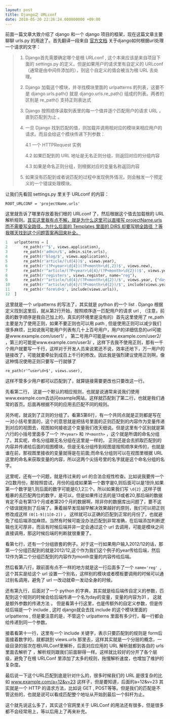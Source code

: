 ```yaml
---
layout: post
title: Django之 URLconf
date: 2018-05-20 22:26:24.000000000 +09:00
---
```


前面一篇文章大致介绍了 django 和一个 django 项目的框架，现在这篇文章主要聊聊 urls.py 的用途了。首先翻译一段来自 [官方文档](https://docs.djangoproject.com/en/2.0/topics/http/urls/) 关于django如何根据url处理一个请求的文字：

> 1. Django首先需要确定哪个是根 URLconf , 这个本来应该是来自项目下面的 settings.py 的定义。但是如果用户的请求里有自定义的 URLconf （通常是由中间件添加的），则这个自定义的值会被当为根 URL 去处理。
>
> 2. Django 加载这个模块，并寻找模块里面的 urlpatterns 的列表，这要不是 django.urls.path() 就是 django.urls.re_path() 组成的列表。两者的区别是 re_path() 支持正则表达式
>
> 3. Django 按照顺序读取列表里的每一个值并逐个匹配用户的请求 URL ， 直到匹配到为止 。
>
> 4. 一旦 Django 找到匹配的值，则加载并调用相对应的模块来相应用户的请求。而且会给这个模块传递下列参数：
>
>    4.1 一个 HTTPRequest 实例
>
>    4.2 如果匹配到的 URL 地址是无名正则分组，则返回对应的分组内容
>
>    4.3 如果是命名正则分组，则根据对应的变量名称返回内容
>
> 5. 如果没有匹配到或者说匹配的过程中发现例外情况，则会触发一个预定义的一个错误处理模块。

让我们先看回 settings.py 里关于 URLconf 的内容：

`ROOT_URLCONF = 'projectName.urls'`

这里就告诉了哪里存放着我们根的 URLconf 了，然后根据这个值去加载根的 URL 解析规则。<u>其实这里我有点不解，就是为什么这里可以直接写 projectName.urls 而不需要写全路径，为什么后面的 Templates 里面的 DIRS 却要写明全路径 ？等我哪天找到这个问题答案再回来补全。</u>

```python
1	urlpatterns = [
2	    re_path(r'^$', views.application),
3	    re_path(r'admin/$', admin.site.urls),
4	    re_path(r'blog/$', views.application),
5	    re_path(r'article/(\d{4})$', views.year),
6	    re_path(r'(?P<year>\d{4})(?P<month>\d{,2})$', views.new),
7	    re_path(r'^article/(?P<year>\d{4}/(?P<month>\d{2}))$', views.year),
8	    re_path(r'registers', views.register, name="reg"),
9	    re_path(r'^article/\d{4}/(?P<month>\d{2})/$', views.year, {"day": 31}),
10	    re_path(r'^article/\d{4}/(?P<month>\d{2})/$', include(views.year), {"day": 31}),
11	    re_path(r'form\d+$', include(views.urls)),
12	]
```

这里就是一个 urlpatterns 的写法了，其实就是 python 的一个 list . Django 根据定义找到这里后，就从第2行开始，按照顺序逐一匹配用户的请求 url , （注意，前面的数字顺序是我自己加上的，真实的环境里是没有的）首先这里使用了 re_path 主要是为了使用正则，如果不要正则也可以用 path , 但是使用正则可以减少我们很多麻烦，比如说我可能用户列表有几十上百号用户，用户的详细信息的url可能是www.example.com/user1/ ， 第二号用户可能是www.example.com/user2/ ，第三的可能是www.example.com/user3/ ，这样下去我不使用正则，那有一千个用户就要写一千行，这样对于开发人员来说累还不说，效率还地下，万一用户的链接改了，可能就要牵扯到成百上千行的修改。因此我是强烈建议使用正则啊，像这种情况使用正则只要写一行就够了

`re_path(r'^user\d+$', views.user),`

这样不管多少用户都可以匹配到了，就算链接需要更改也只要改这一行。

先看第二行， 这是一个默认的相应规则，也就是说通常来说我们使用www.example.com去访问example网站，这样就匹配到了第二行，也就是我们通常的首页。后面再根据不同的应用去匹配不同的规则。

另外呢，就说到了正则的分组了。看第5第6行，有一个共同点就是正则都是写在一对小括号里面的，这个的意思就是把括号里面的正则匹配到的内容作为变量传递到对应的视图去，视图如何接收这个变量我们改天细说。但是这里有个区别就是第六行的小括号里面多了一个 `?P<year>` 和 `?P<month>` ，这个就是所谓的命名分组了。其实呢，命名分组跟无名分组在这里是一样的， 正则还是会去抓取匹配到的内容并传递给后面的视图模块，但是无名分组传到视图是按照顺序来传的，也就是谁在前，那视图里接收的变量就得是在前面;而命名分组则可以在视图里根据 URL 这里的命名来获取变量的内容，所以这两个尖括号里的名字就是这个命名分组的名字。

这里呢，还有一个问题，就是传过来的 url 的合法合规性检查。比如说我要传一个2位数月份，那按照尝试，月份的组成如果第一个数字是0,则后面可以是1到9,如果第一个数字是1,则后面的数字可能是0,1,2三个。所以如果我们写 `\d{2}` ,这样子很粗暴的去匹配两位的数字，是可以，但是如果传过去的是13或者20,那后端的数据肯定不会有第13个月或者第20个月的数据啊，除非你的数据库出问题了，要不这个错误就拖到了后端了。秉着越早发现越早解决效果越好的原则，我们可以把正则修改成这样 `(0[1-9]|1[0-2])` ， 这样就可以正确的匹配到正常的月份了，也就避免了给后端添加麻烦。当然有时候可能没办法匹配到非常准确，在后端添加判断逻辑也无可厚非，而且有时候后端并非一定会通过这个 url 去调用，可能是模块之间直接调用，那这时候后端的判断就很重要了。

看第七行，还有一个分组嵌套的例子。对于这一行如果用户输入2012/12的话，那第一个分组匹配到的就是2012/12,这个作为我们这个例子的year传给后端，然后12作为第二个分组匹配到的内容作为month变量的内容传给后端。

然后看第八行，跟前面有点不一样的地方就是这一行后面多了一个 `name='reg' `, 这个其实是给这个 url  设置一个别名，这样别的模块或者模板要调用的时候可以通过别名调用，避免了 url 一改动就牵一发动全身的时候。

还有第九行，后面对了一个 python 的字典，其实就是给后端传自定义的参数，匹配到这个规则的时候会给后端传递一个名为day的变量，变量的内容为31 ， 这就是额外参数的传递方法 。 但是看第十行这里，也是传额外的自定义参数，但是传给后端是一个 include , 这时 django就会去找 include 的这个模块里面的 urlpatterns , 但是要注意的是，不管这个 urlpatterns 里面有多少行，每一行都会给传递到同一个参数。

接着看第十一行，这里有一个 include 关键字，表示只要匹配到的规则是 form后面接着数字的，就都跳到 views.urls 那里去，这样其实就是一个分层的概念，一级目录的层次在根URLConf里解析，后面对应应用的 URL 解析就都到各自的 urls 里面去解析了 ，解析规则跟我们前面聊得一样。这样就比较好的分开了各个层级，避免了在根 URLConf 里添加了太多的规则，拖慢解析速度，也增加了维护的复杂度。

最后说一下这个URL匹配到底是针对什么的，很多时候我们的 URL 是很复杂的比如 www.example.com/a=12&v=23 这样子，但是要知道，后面的a=12&v=23 其实就是一个 HTTP 的请求方法，比如说 GET , POST等等。但是我们的匹配是不管这些的，也就是说可以看成匹配整个地址从开始到最后一个斜杆为止。

这个就先说这么多了，其实这个官网里关于 URLConf 的用法还有很多，但是很多都不会经常用上，等以后用上了再来补充。

